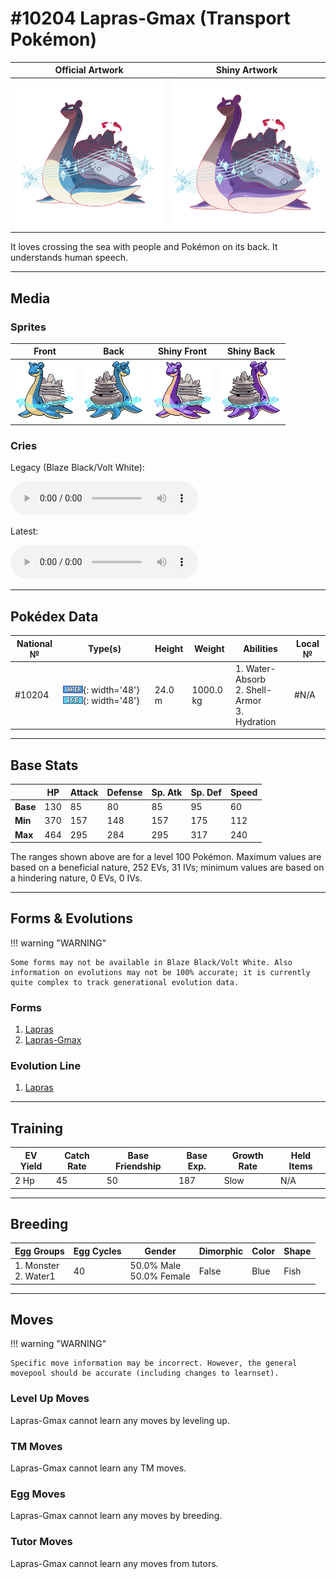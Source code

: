 # #10204 Lapras-Gmax (Transport Pokémon)

| Official Artwork | Shiny Artwork |
| --- | --- |
| ![Official Artwork](https://raw.githubusercontent.com/PokeAPI/sprites/master/sprites/pokemon/other/official-artwork/10204.png) | ![Shiny Artwork](https://raw.githubusercontent.com/PokeAPI/sprites/master/sprites/pokemon/other/official-artwork/shiny/10204.png) |

It loves crossing the sea with people and Pokémon on its back. It understands human speech.

---

## Media

### Sprites

| Front | Back | Shiny Front | Shiny Back |
| --- | --- | --- | --- |
| ![Front](https://raw.githubusercontent.com/PokeAPI/sprites/master/sprites/pokemon/versions/generation-v/black-white/10204.png) | ![Back](https://raw.githubusercontent.com/PokeAPI/sprites/master/sprites/pokemon/versions/generation-v/black-white/back/10204.png) | ![Shiny Front](https://raw.githubusercontent.com/PokeAPI/sprites/master/sprites/pokemon/versions/generation-v/black-white/shiny/10204.png) | ![Shiny Back](https://raw.githubusercontent.com/PokeAPI/sprites/master/sprites/pokemon/versions/generation-v/black-white/back/shiny/10204.png) |

### Cries

Legacy (Blaze Black/Volt White):
<p><audio controls>
  <source src="None" type="audio/ogg">
  Your browser does not support the audio element.
</audio></p>

Latest:
<p><audio controls>
  <source src="https://raw.githubusercontent.com/PokeAPI/cries/main/cries/pokemon/latest/10204.ogg" type="audio/ogg">
  Your browser does not support the audio element.
</audio></p>

---

## Pokédex Data

| National № | Type(s) | Height | Weight | Abilities | Local № |
|------------|---------|--------|--------|-----------|---------|
| #10204 | ![water](../assets/types/water.png){: width='48'} ![ice](../assets/types/ice.png){: width='48'} | 24.0 m | 1000.0 kg | 1. Water-Absorb<br>2. Shell-Armor<br>3. Hydration | #N/A |

---

## Base Stats
|   | HP | Attack | Defense | Sp. Atk | Sp. Def | Speed |
|---|----|--------|---------|---------|---------|-------|
| **Base** | 130 | 85 | 80 | 85 | 95 | 60 |
| **Min** | 370 | 157 | 148 | 157 | 175 | 112 |
| **Max** | 464 | 295 | 284 | 295 | 317 | 240 |

The ranges shown above are for a level 100 Pokémon. Maximum values are based on a beneficial nature, 252 EVs, 31 IVs; minimum values are based on a hindering nature, 0 EVs, 0 IVs.

---

## Forms & Evolutions

!!! warning "WARNING"

    Some forms may not be available in Blaze Black/Volt White. Also information on evolutions may not be 100% accurate; it is currently quite complex to track generational evolution data.

### Forms

1. [Lapras](lapras.md/)
2. [Lapras-Gmax](lapras-gmax.md/)

### Evolution Line

1. [Lapras](lapras.md/)


---

## Training

| EV Yield | Catch Rate | Base Friendship | Base Exp. | Growth Rate | Held Items |
|----------|------------|-----------------|-----------|-------------|------------|
| 2 Hp | 45 | 50 | 187 | Slow | N/A |

---

## Breeding

| Egg Groups | Egg Cycles | Gender | Dimorphic | Color | Shape |
|------------|------------|--------|-----------|-------|-------|
| 1. Monster<br>2. Water1 | 40 | 50.0% Male<br>50.0% Female | False | Blue | Fish |

---

## Moves

!!! warning "WARNING"

    Specific move information may be incorrect. However, the general movepool should be accurate (including changes to learnset).

### Level Up Moves

Lapras-Gmax cannot learn any moves by leveling up.

### TM Moves

Lapras-Gmax cannot learn any TM moves.

### Egg Moves

Lapras-Gmax cannot learn any moves by breeding.

### Tutor Moves

Lapras-Gmax cannot learn any moves from tutors.

